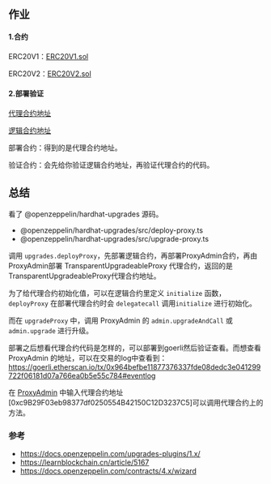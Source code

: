 ## 作业

#### 1.合约
ERC20V1：[ERC20V1.sol](./upgradeable-erc20/contracts/ERC20V1.sol)

ERC20V2：[ERC20V2.sol](./upgradeable-erc20/contracts/ERC20V2.sol)

#### 2.部署验证
[代理合约地址](https://goerli.etherscan.io/address/0xc9B29F03eb98377df0250554B42150C12D3237C5)

[逻辑合约地址](https://goerli.etherscan.io/address/0xEe2F7b8F441d293C8Bf7844B9301fE6a110107Af)

部署合约：得到的是代理合约地址。
[](./1.deploy.png)

验证合约：会先给你验证逻辑合约地址，再验证代理合约的代码。
[](./2.verify.png)


## 总结

看了 @openzeppelin/hardhat-upgrades 源码。 
* @openzeppelin/hardhat-upgrades/src/deploy-proxy.ts
* @openzeppelin/hardhat-upgrades/src/upgrade-proxy.ts

调用 `upgrades.deployProxy`，先部署逻辑合约，再部署ProxyAdmin合约，再由ProxyAdmin部署 TransparentUpgradeableProxy 代理合约，返回的是TransparentUpgradeableProxy代理合约地址。

为了给代理合约初始化值，可以在逻辑合约里定义 `initialize` 函数，`deployProxy` 在部署代理合约时会 `delegatecall` 调用`initialize` 进行初始化。

而在 `upgradeProxy` 中，调用 ProxyAdmin 的 `admin.upgradeAndCall` 或 `admin.upgrade` 进行升级。

部署之后想看代理合约代码是怎样的，可以部署到goerli然后验证查看。而想查看 ProxyAdmin 的地址，可以在交易的log中查看到：
https://goerli.etherscan.io/tx/0x964befbe11877376337fde08dedc3e041299722f06181d07a766ea0b5e55c784#eventlog


在 [ProxyAdmin](https://goerli.etherscan.io/address/0xAc84124DA5CAD0F23D6cC07BB5d1499eAEb66554#readContract) 中输入代理合约地址[0xc9B29F03eb98377df0250554B42150C12D3237C5]可以调用代理合约上的方法。


### 参考

* https://docs.openzeppelin.com/upgrades-plugins/1.x/
* https://learnblockchain.cn/article/5167
* https://docs.openzeppelin.com/contracts/4.x/wizard